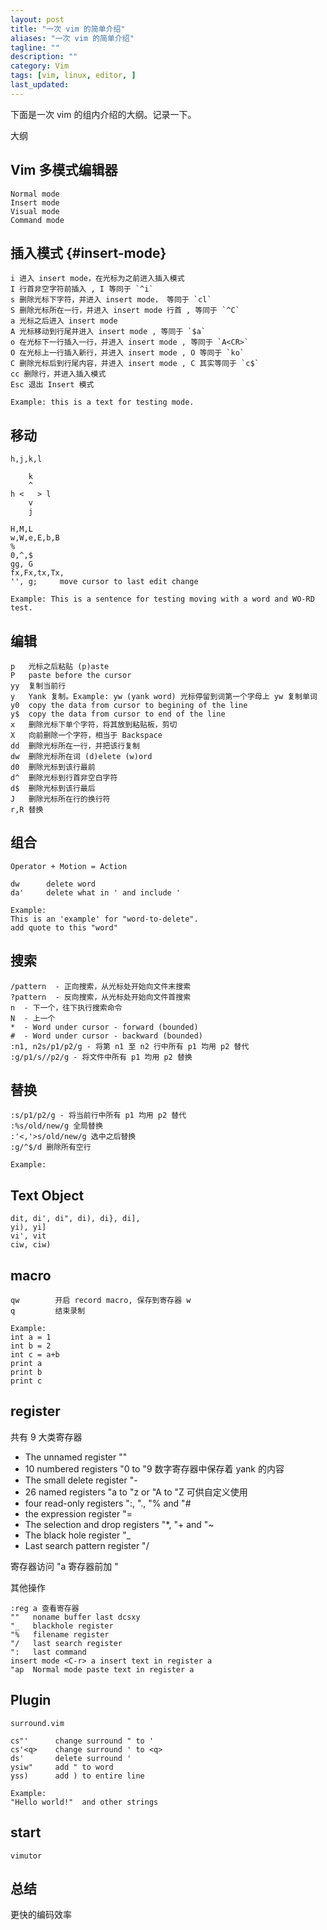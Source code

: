 ```yaml
---
layout: post
title: "一次 vim 的简单介绍"
aliases: "一次 vim 的简单介绍"
tagline: ""
description: ""
category: Vim
tags: [vim, linux, editor, ]
last_updated:
---
```


下面是一次 vim 的组内介绍的大纲。记录一下。

大纲

## Vim 多模式编辑器

    Normal mode
    Insert mode
    Visual mode
    Command mode

## 插入模式 {#insert-mode}

	i 进入 insert mode，在光标为之前进入插入模式
	I 行首非空字符前插入 , I 等同于 `^i`
	s 删除光标下字符，并进入 insert mode， 等同于 `cl`
	S 删除光标所在一行，并进入 insert mode 行首 , 等同于 `^C`
	a 光标之后进入 insert mode
	A 光标移动到行尾并进入 insert mode , 等同于 `$a`
	o 在光标下一行插入一行，并进入 insert mode , 等同于 `A<CR>`
	O 在光标上一行插入新行，并进入 insert mode , O 等同于 `ko`
	C 删除光标后到行尾内容，并进入 insert mode , C 其实等同于 `c$`
    cc 删除行，并进入插入模式
    Esc 退出 Insert 模式

    Example: this is a text for testing mode.

## 移动

    h,j,k,l

        k
        ^
    h <   > l
        v
        j

    H,M,L
    w,W,e,E,b,B
    %
    0,^,$
    gg, G
    fx,Fx,tx,Tx,
    '', g;     move cursor to last edit change

    Example: This is a sentence for testing moving with a word and WO-RD test.

## 编辑

	p   光标之后粘贴 (p)aste
	P   paste before the cursor
	yy  复制当前行
	y   Yank 复制。Example: yw (yank word) 光标停留到词第一个字母上 yw 复制单词
	y0  copy the data from cursor to begining of the line
	y$  copy the data from cursor to end of the line
	x   删除光标下单个字符，将其放到粘贴板，剪切
	X   向前删除一个字符，相当于 Backspace
	dd  删除光标所在一行，并把该行复制
	dw  删除光标所在词 (d)elete (w)ord
	d0  删除光标到该行最前
    d^  删除光标到行首非空白字符
	d$  删除光标到该行最后
	J   删除光标所在行的换行符
    r,R 替换

## 组合

    Operator + Motion = Action

    dw      delete word
    da'     delete what in ' and include '

    Example:
    This is an 'example' for "word-to-delete".
    add quote to this "word"

## 搜索

	/pattern  - 正向搜索，从光标处开始向文件末搜索
	?pattern  - 反向搜索，从光标处开始向文件首搜索
	n  - 下一个，往下执行搜索命令
	N  - 上一个
	*  - Word under cursor - forward (bounded)
	#  - Word under cursor - backward (bounded)
	:n1, n2s/p1/p2/g - 将第 n1 至 n2 行中所有 p1 均用 p2 替代
	:g/p1/s//p2/g - 将文件中所有 p1 均用 p2 替换

## 替换

	:s/p1/p2/g - 将当前行中所有 p1 均用 p2 替代
    :%s/old/new/g 全局替换
    :'<,'>s/old/new/g 选中之后替换
    :g/^$/d 删除所有空行

    Example:

## Text Object

    dit, di', di", di), di}, di],
    yi), yi]
    vi', vit
    ciw, ciw)

## macro

    qw        开启 record macro, 保存到寄存器 w
    q         结束录制

    Example:
    int a = 1
    int b = 2
    int c = a+b
    print a
    print b
    print c

## register
共有 9 大类寄存器

- The unnamed register ""
- 10 numbered registers "0 to "9           数字寄存器中保存着 yank 的内容
- The small delete register "-
- 26 named registers "a to "z or "A to "Z    可供自定义使用
- four read-only registers ":, "., "% and "#
- the expression register "=
- The selection and drop registers "*, "+ and "~
- The black hole register "_
- Last search pattern register "/

寄存器访问
    "a   寄存器前加 "

其他操作

    :reg a 查看寄存器
    ""   noname buffer last dcsxy
    "_   blackhole register
    "%   filename register
    "/   last search register
    ":   last command
    insert mode <C-r> a insert text in register a
    "ap  Normal mode paste text in register a


## Plugin

    surround.vim

    cs"'      change surround " to '
    cs'<q>    change surround ' to <q>
    ds'       delete surround '
    ysiw"     add " to word
    yss)      add ) to entire line

    Example:
    "Hello world!"  and other strings

## start

    vimutor

## 总结

更快的编码效率


